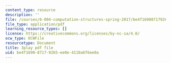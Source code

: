 ```yaml
---
content_type: resource
description: ''
file: /courses/6-004-computation-structures-spring-2017/be4f169087179265ee0e4110a6f6ee0a_YOABS3tTHVc.pdf
file_type: application/pdf
learning_resource_types: []
license: https://creativecommons.org/licenses/by-nc-sa/4.0/
ocw_type: OCWFile
resourcetype: Document
title: 3play pdf file
uid: be4f1690-8717-9265-ee0e-4110a6f6ee0a
---
```

